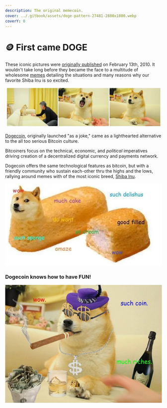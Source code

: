 ```yaml
---
description: The original memecoin.
cover: ../.gitbook/assets/doge-pattern-27481-2880x1800.webp
coverY: 0
---
```


# 🪙 First came DOGE

These iconic pictures were [originally published](https://kabosu112.exblog.jp/9944144/) on February 13th, 2010. It wouldn't take long before they became the face to a multitude of wholesome [memes](https://knowyourmeme.com/memes/doge) detailing the situations and many reasons why our favorite Shiba Inu is so excited.

![Kabosu, a female Shiba Inu, adopted by kindergarden techer Atsuko Satō in 2008](<../.gitbook/assets/image_10_1.webp>)

[Dogecoin](https://dogecoin.com), originally launched "as a joke," came as a lighthearted alternative to the all too serious Bitcoin culture.&#x20;

Bitcoiners focus on the technical, economic, and _political_ imperatives driving creation of a decentralized digital currency and payments network.&#x20;

Dogecoin offers the same technological features as bitcoin, but with a friendly community who sustain each-other thru the highs and the lows, rallying around memes with of the most iconic breed, [Shiba Inu](https://en.wikipedia.org/wiki/Shiba\_Inu).

![In 2013 Doge was named meme of the year, around the same time that dogecoin was released.](<../.gitbook/assets/image_12_1.webp>)

### Dogecoin knows how to have FUN!

![Shibe is a good and wholesome doggo!](<../.gitbook/assets/image_3_1.webp>)
